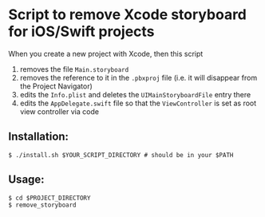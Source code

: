 # Script to remove Xcode storyboard for iOS/Swift projects

When you create a new project with Xcode, then this script

1. removes the file `Main.storyboard`
2. removes the reference to it in the `.pbxproj` file (i.e. it will disappear from the Project Navigator)
3. edits the `Info.plist` and deletes the `UIMainStoryboardFile` entry there
4. edits the `AppDelegate.swift` file so that the `ViewController` is set as root view controller via code

## Installation:

    $ ./install.sh $YOUR_SCRIPT_DIRECTORY # should be in your $PATH

## Usage:

    $ cd $PROJECT_DIRECTORY
    $ remove_storyboard
